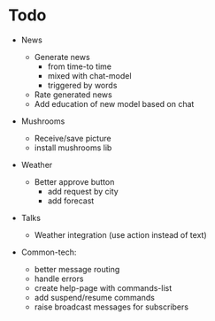# Todo
    
* News
    * Generate news 
        - from time-to time 
        - mixed with chat-model
        - triggered by words
    * Rate generated news
    * Add education of new model based on chat

* Mushrooms
    * Receive/save picture
    * install mushrooms lib
    
* Weather
    * Better approve button
       * add request by city
       * add forecast
        
* Talks
    * Weather integration (use action instead of text)

* Common-tech:
    * better message routing
    * handle errors
    * create help-page with commands-list
    * add suspend/resume commands
    * raise broadcast messages for subscribers
    
    